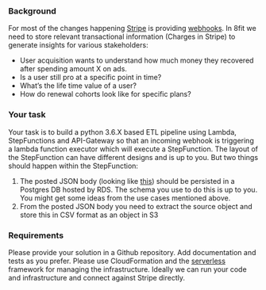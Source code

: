 ### Background

For most of the changes happening [Stripe](https://stripe.com/docs/api) is providing [webhooks](https://stripe.com/docs/webhooks). In 8fit we need to store relevant transactional information (Charges in Stripe) to generate insights for various stakeholders:

- User acquisition wants to understand how much money they recovered after spending amount X on ads.
- Is a user still pro at a specific point in time?
- What’s the life time value of a user?
- How do renewal cohorts look like for specific plans?

### Your task

Your task is to build a python 3.6.X based ETL pipeline using Lambda, StepFunctions and API-Gateway so that an incoming webhook is triggering a lambda function executor which will execute a StepFunction. The layout of the StepFunction can have different designs and is up to you. But two things should happen within the StepFunction:

1. The posted JSON body (looking like [this](https://raw.githubusercontent.com/rebelidealist/stripe-ruby-mock/master/lib/stripe_mock/webhook_fixtures/charge.succeeded.json)) should be persisted in a Postgres DB hosted by RDS. The schema you use to do this is up to you. You might get some ideas from the use cases mentioned above.
2. From the posted JSON body you need to extract the source object and store this in CSV format as an object in S3

### Requirements

Please provide your solution in a Github repository. Add documentation and tests as you prefer. Please use CloudFormation and the [serverless](https://serverless.com/) framework for managing the infrastructure. Ideally we can run your code and infrastructure and connect against Stripe directly.